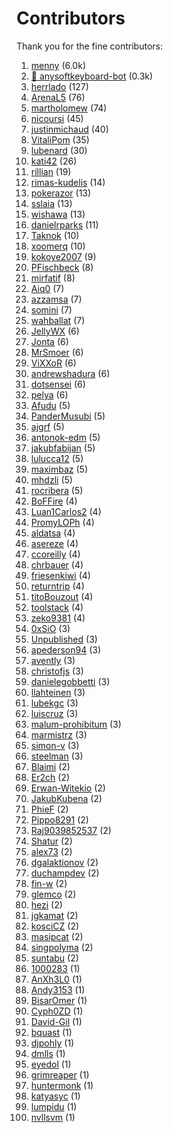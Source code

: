 # Contributors

Thank you for the fine contributors:

1. [menny](https://github.com/menny) (6.0k)
1. [🤖 anysoftkeyboard-bot](https://github.com/anysoftkeyboard-bot) (0.3k)
1. [herrlado](https://github.com/herrlado) (127)
1. [ArenaL5](https://github.com/ArenaL5) (76)
1. [martholomew](https://github.com/martholomew) (74)
1. [nicoursi](https://github.com/nicoursi) (45)
1. [justinmichaud](https://github.com/justinmichaud) (40)
1. [VitaliPom](https://github.com/VitaliPom) (35)
1. [lubenard](https://github.com/lubenard) (30)
1. [kati42](https://github.com/kati42) (26)
1. [rillian](https://github.com/rillian) (19)
1. [rimas-kudelis](https://github.com/rimas-kudelis) (14)
1. [pokerazor](https://github.com/pokerazor) (13)
1. [sslaia](https://github.com/sslaia) (13)
1. [wishawa](https://github.com/wishawa) (13)
1. [danielrparks](https://github.com/danielrparks) (11)
1. [Taknok](https://github.com/Taknok) (10)
1. [xoomerq](https://github.com/xoomerq) (10)
1. [kokoye2007](https://github.com/kokoye2007) (9)
1. [PFischbeck](https://github.com/PFischbeck) (8)
1. [mirfatif](https://github.com/mirfatif) (8)
1. [Aiq0](https://github.com/Aiq0) (7)
1. [azzamsa](https://github.com/azzamsa) (7)
1. [somini](https://github.com/somini) (7)
1. [wahballat](https://github.com/wahballat) (7)
1. [JellyWX](https://github.com/JellyWX) (6)
1. [Jonta](https://github.com/Jonta) (6)
1. [MrSmoer](https://github.com/MrSmoer) (6)
1. [ViXXoR](https://github.com/ViXXoR) (6)
1. [andrewshadura](https://github.com/andrewshadura) (6)
1. [dotsensei](https://github.com/dotsensei) (6)
1. [pelya](https://github.com/pelya) (6)
1. [Afudu](https://github.com/Afudu) (5)
1. [PanderMusubi](https://github.com/PanderMusubi) (5)
1. [ajgrf](https://github.com/ajgrf) (5)
1. [antonok-edm](https://github.com/antonok-edm) (5)
1. [jakubfabijan](https://github.com/jakubfabijan) (5)
1. [lulucca12](https://github.com/lulucca12) (5)
1. [maximbaz](https://github.com/maximbaz) (5)
1. [mhdzli](https://github.com/mhdzli) (5)
1. [rocribera](https://github.com/rocribera) (5)
1. [BoFFire](https://github.com/BoFFire) (4)
1. [Luan1Carlos2](https://github.com/Luan1Carlos2) (4)
1. [PromyLOPh](https://github.com/PromyLOPh) (4)
1. [aldatsa](https://github.com/aldatsa) (4)
1. [asereze](https://github.com/asereze) (4)
1. [ccoreilly](https://github.com/ccoreilly) (4)
1. [chrbauer](https://github.com/chrbauer) (4)
1. [friesenkiwi](https://github.com/friesenkiwi) (4)
1. [returntrip](https://github.com/returntrip) (4)
1. [titoBouzout](https://github.com/titoBouzout) (4)
1. [toolstack](https://github.com/toolstack) (4)
1. [zeko9381](https://github.com/zeko9381) (4)
1. [0xSiO](https://github.com/0xSiO) (3)
1. [Unpublished](https://github.com/Unpublished) (3)
1. [apederson94](https://github.com/apederson94) (3)
1. [avently](https://github.com/avently) (3)
1. [christofjs](https://github.com/christofjs) (3)
1. [danielegobbetti](https://github.com/danielegobbetti) (3)
1. [llahteinen](https://github.com/llahteinen) (3)
1. [lubekgc](https://github.com/lubekgc) (3)
1. [luiscruz](https://github.com/luiscruz) (3)
1. [malum-prohibitum](https://github.com/malum-prohibitum) (3)
1. [marmistrz](https://github.com/marmistrz) (3)
1. [simon-v](https://github.com/simon-v) (3)
1. [steelman](https://github.com/steelman) (3)
1. [Blaimi](https://github.com/Blaimi) (2)
1. [Er2ch](https://github.com/Er2ch) (2)
1. [Erwan-Witekio](https://github.com/Erwan-Witekio) (2)
1. [JakubKubena](https://github.com/JakubKubena) (2)
1. [PhieF](https://github.com/PhieF) (2)
1. [Pippo8291](https://github.com/Pippo8291) (2)
1. [Raj9039852537](https://github.com/Raj9039852537) (2)
1. [Shatur](https://github.com/Shatur) (2)
1. [alex73](https://github.com/alex73) (2)
1. [dgalaktionov](https://github.com/dgalaktionov) (2)
1. [duchampdev](https://github.com/duchampdev) (2)
1. [fin-w](https://github.com/fin-w) (2)
1. [glemco](https://github.com/glemco) (2)
1. [hezi](https://github.com/hezi) (2)
1. [jgkamat](https://github.com/jgkamat) (2)
1. [kosciCZ](https://github.com/kosciCZ) (2)
1. [masipcat](https://github.com/masipcat) (2)
1. [singpolyma](https://github.com/singpolyma) (2)
1. [suntabu](https://github.com/suntabu) (2)
1. [1000283](https://github.com/1000283) (1)
1. [AnXh3L0](https://github.com/AnXh3L0) (1)
1. [Andy3153](https://github.com/Andy3153) (1)
1. [BisarOmer](https://github.com/BisarOmer) (1)
1. [Cyph0ZD](https://github.com/Cyph0ZD) (1)
1. [David-Gil](https://github.com/David-Gil) (1)
1. [bquast](https://github.com/bquast) (1)
1. [djpohly](https://github.com/djpohly) (1)
1. [dmlls](https://github.com/dmlls) (1)
1. [eyedol](https://github.com/eyedol) (1)
1. [grimreaper](https://github.com/grimreaper) (1)
1. [huntermonk](https://github.com/huntermonk) (1)
1. [katyasyc](https://github.com/katyasyc) (1)
1. [lumpidu](https://github.com/lumpidu) (1)
1. [nvllsvm](https://github.com/nvllsvm) (1)
